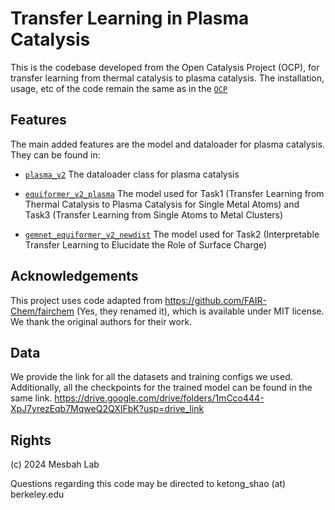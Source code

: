 # Transfer Learning in Plasma Catalysis

This is the codebase developed from the Open Catalysis Project (OCP), for transfer learning from thermal catalysis to plasma catalysis. The installation, usage, etc of the code remain the same as in the [`OCP`](https://github.com/wwwccttoo/ocp/README_OCP.md)

## Features

The main added features are the model and dataloader for plasma catalysis. They can be found in:
* [`plasma_v2`](https://github.com/wwwccttoo/ocp/ocpmodels/datasets/plasma_dataset_v2.py) The dataloader class for plasma catalysis

* [`equiformer_v2_plasma`](https://github.com/wwwccttoo/ocp/ocpmodels/models/equiformer_v2_plasma) The model used for Task1 (Transfer Learning from Thermal Catalysis to Plasma Catalysis for Single Metal Atoms) and Task3 (Transfer Learning from Single Atoms to Metal Clusters)
* [`gemnet_equiformer_v2_newdist`](https://github.com/wwwccttoo/ocp/ocpmodels/models/gemnet_equiformer_v2_newdist) The model used for Task2 (Interpretable Transfer Learning to Elucidate the Role of Surface Charge)


## Acknowledgements

This project uses code adapted from https://github.com/FAIR-Chem/fairchem (Yes, they renamed it), which is available under MIT license. We thank the original authors for their work.


## Data
We provide the link for all the datasets and training configs we used. Additionally, all the checkpoints for the trained model can be found in the same link.
https://drive.google.com/drive/folders/1mCco444-XpJ7yrezEqb7MqweQ2QXIFbK?usp=drive_link


## Rights
(c) 2024 Mesbah Lab

Questions regarding this code may be directed to ketong_shao (at) berkeley.edu
